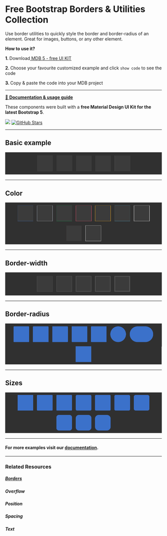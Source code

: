 # Free Bootstrap Borders & Utilities Collection

Use border utilities to quickly style the border and border-radius of an element. Great for images, buttons, or any other element.



<p><strong>How to use it?</strong></p>
<p class="mb-2">
<strong>1. </strong>Download<a target="_blank" href="https://mdbootstrap.com/docs/standard/"> MDB 5 - free UI KIT</a></p>
<p class="mb-2"><strong>2. </strong>Choose your favourite customized example and click <code>show code</code> to see the code</p>
<p class="mb-3"><strong>3. </strong>Copy & paste the code into your MDB project</p>

--------------------

[📄 **Documentation & usage guide**](https://mdbootstrap.com/docs/standard/utilities/borders/)

These components were built with a **free Material Design UI Kit for the latest Bootstrap 5**.

<img height="25" src="https://mdbootstrap.com/img/Marketing/general/logo/medium/mdb-r.png">  [![GitHub Stars](https://img.shields.io/github/stars/mdbootstrap/mdb-ui-kit?label=Star%20now&style=social)](https://github.com/mdbootstrap/mdb-ui-kit/)

---------------------

 <h2 class="mb-4">Basic example</h2> 

 [![Bootstrap 5 Borders](/assets/basic-example.png)](https://mdbootstrap.com/docs/standard/utilities/borders/#section-basic-examples)

 
 <hr class="my-5">

 <h2 class="mb-4">Color</h2> 

 [![Bootstrap 5 Borders](/assets/color.png)](https://mdbootstrap.com/docs/standard/utilities/borders/#section-color)

 
 <hr class="my-5">

 <h2 class="mb-4">Border-width</h2> 

 [![Bootstrap 5 Borders](/assets/border-width.png)](https://mdbootstrap.com/docs/standard/utilities/borders/#section-border-width)

 
 <hr class="my-5">

 <h2 class="mb-4">Border-radius</h2> 

 [![Bootstrap 5 Borders](/assets/border-radius.png)](https://mdbootstrap.com/docs/standard/utilities/borders/#section-border-radius)

 
 <hr class="my-5">

 <h2 class="mb-4">Sizes</h2> 

 [![Bootstrap 5 Borders](/assets/sizes.png)](https://mdbootstrap.com/docs/standard/utilities/borders/#subsection-sizes)


 
 <hr class="my-5">

<h4>For more examples visit our <a target="_blank" href="https://mdbootstrap.com/docs/standard/utilities/borders/">documentation</a>.</h4>

 <hr class="my-5">

<h3>Related Resources</h3>

<h5><a target="_blank" href="https://mdbootstrap.com/docs/standard/utilities/borders/">Borders</a></h5>

<h5><a target="_blank" href="https://mdbootstrap.com/docs/standard/utilities/overflow/"></a>Overflow</h5>

<h5><a target="_blank" href="https://mdbootstrap.com/docs/standard/utilities/position/"></a>Position</h5>

<h5><a target="_blank" href="https://mdbootstrap.com/docs/standard/utilities/spacing/"></a>Spacing</h5>

<h5><a target="_blank" href="https://mdbootstrap.com/docs/standard/utilities/text/"></a>Text</h5>


